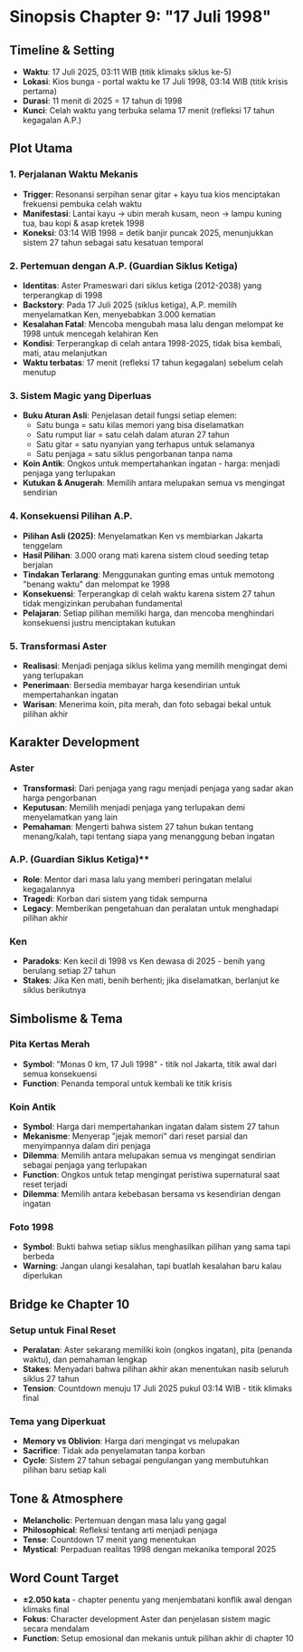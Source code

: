# Sinopsis Chapter 9: "17 Juli 1998"

## Timeline & Setting
- **Waktu**: 17 Juli 2025, 03:11 WIB (titik klimaks siklus ke-5)
- **Lokasi**: Kios bunga - portal waktu ke 17 Juli 1998, 03:14 WIB (titik krisis pertama)
- **Durasi**: 11 menit di 2025 = 17 tahun di 1998
- **Kunci**: Celah waktu yang terbuka selama 17 menit (refleksi 17 tahun kegagalan A.P.)

## Plot Utama

### 1. **Perjalanan Waktu Mekanis**
- **Trigger**: Resonansi serpihan senar gitar + kayu tua kios menciptakan frekuensi pembuka celah waktu
- **Manifestasi**: Lantai kayu → ubin merah kusam, neon → lampu kuning tua, bau kopi & asap kretek 1998
- **Koneksi**: 03:14 WIB 1998 = detik banjir puncak 2025, menunjukkan sistem 27 tahun sebagai satu kesatuan temporal

### 2. **Pertemuan dengan A.P. (Guardian Siklus Ketiga)**
- **Identitas**: Aster Prameswari dari siklus ketiga (2012-2038) yang terperangkap di 1998
- **Backstory**: Pada 17 Juli 2025 (siklus ketiga), A.P. memilih menyelamatkan Ken, menyebabkan 3.000 kematian
- **Kesalahan Fatal**: Mencoba mengubah masa lalu dengan melompat ke 1998 untuk mencegah kelahiran Ken
- **Kondisi**: Terperangkap di celah antara 1998-2025, tidak bisa kembali, mati, atau melanjutkan
- **Waktu terbatas**: 17 menit (refleksi 17 tahun kegagalan) sebelum celah menutup

### 3. **Sistem Magic yang Diperluas**
- **Buku Aturan Asli**: Penjelasan detail fungsi setiap elemen:
  - Satu bunga = satu kilas memori yang bisa diselamatkan
  - Satu rumput liar = satu celah dalam aturan 27 tahun
  - Satu gitar = satu nyanyian yang terhapus untuk selamanya
  - Satu penjaga = satu siklus pengorbanan tanpa nama
- **Koin Antik**: Ongkos untuk mempertahankan ingatan - harga: menjadi penjaga yang terlupakan
- **Kutukan & Anugerah**: Memilih antara melupakan semua vs mengingat sendirian

### 4. **Konsekuensi Pilihan A.P.**
- **Pilihan Asli (2025)**: Menyelamatkan Ken vs membiarkan Jakarta tenggelam
- **Hasil Pilihan**: 3.000 orang mati karena sistem cloud seeding tetap berjalan
- **Tindakan Terlarang**: Menggunakan gunting emas untuk memotong "benang waktu" dan melompat ke 1998
- **Konsekuensi**: Terperangkap di celah waktu karena sistem 27 tahun tidak mengizinkan perubahan fundamental
- **Pelajaran**: Setiap pilihan memiliki harga, dan mencoba menghindari konsekuensi justru menciptakan kutukan

### 5. **Transformasi Aster**
- **Realisasi**: Menjadi penjaga siklus kelima yang memilih mengingat demi yang terlupakan
- **Penerimaan**: Bersedia membayar harga kesendirian untuk mempertahankan ingatan
- **Warisan**: Menerima koin, pita merah, dan foto sebagai bekal untuk pilihan akhir

## Karakter Development

### **Aster**
- **Transformasi**: Dari penjaga yang ragu menjadi penjaga yang sadar akan harga pengorbanan
- **Keputusan**: Memilih menjadi penjaga yang terlupakan demi menyelamatkan yang lain
- **Pemahaman**: Mengerti bahwa sistem 27 tahun bukan tentang menang/kalah, tapi tentang siapa yang menanggung beban ingatan

### **A.P. (Guardian Siklus Ketiga)****
- **Role**: Mentor dari masa lalu yang memberi peringatan melalui kegagalannya
- **Tragedi**: Korban dari sistem yang tidak sempurna
- **Legacy**: Memberikan pengetahuan dan peralatan untuk menghadapi pilihan akhir

### **Ken**
- **Paradoks**: Ken kecil di 1998 vs Ken dewasa di 2025 - benih yang berulang setiap 27 tahun
- **Stakes**: Jika Ken mati, benih berhenti; jika diselamatkan, berlanjut ke siklus berikutnya

## Simbolisme & Tema

### **Pita Kertas Merah**
- **Symbol**: "Monas 0 km, 17 Juli 1998" - titik nol Jakarta, titik awal dari semua konsekuensi
- **Function**: Penanda temporal untuk kembali ke titik krisis

### **Koin Antik**
- **Symbol**: Harga dari mempertahankan ingatan dalam sistem 27 tahun
- **Mekanisme**: Menyerap "jejak memori" dari reset parsial dan menyimpannya dalam diri penjaga
- **Dilemma**: Memilih antara melupakan semua vs mengingat sendirian sebagai penjaga yang terlupakan
- **Function**: Ongkos untuk tetap mengingat peristiwa supernatural saat reset terjadi
- **Dilemma**: Memilih antara kebebasan bersama vs kesendirian dengan ingatan

### **Foto 1998**
- **Symbol**: Bukti bahwa setiap siklus menghasilkan pilihan yang sama tapi berbeda
- **Warning**: Jangan ulangi kesalahan, tapi buatlah kesalahan baru kalau diperlukan

## Bridge ke Chapter 10

### **Setup untuk Final Reset**
- **Peralatan**: Aster sekarang memiliki koin (ongkos ingatan), pita (penanda waktu), dan pemahaman lengkap
- **Stakes**: Menyadari bahwa pilihan akhir akan menentukan nasib seluruh siklus 27 tahun
- **Tension**: Countdown menuju 17 Juli 2025 pukul 03:14 WIB - titik klimaks final

### **Tema yang Diperkuat**
- **Memory vs Oblivion**: Harga dari mengingat vs melupakan
- **Sacrifice**: Tidak ada penyelamatan tanpa korban
- **Cycle**: Sistem 27 tahun sebagai pengulangan yang membutuhkan pilihan baru setiap kali

## Tone & Atmosphere
- **Melancholic**: Pertemuan dengan masa lalu yang gagal
- **Philosophical**: Refleksi tentang arti menjadi penjaga
- **Tense**: Countdown 17 menit yang menentukan
- **Mystical**: Perpaduan realitas 1998 dengan mekanika temporal 2025

## Word Count Target
- **±2.050 kata** - chapter penentu yang menjembatani konflik awal dengan klimaks final
- **Fokus**: Character development Aster dan penjelasan sistem magic secara mendalam
- **Function**: Setup emosional dan mekanis untuk pilihan akhir di chapter 10
